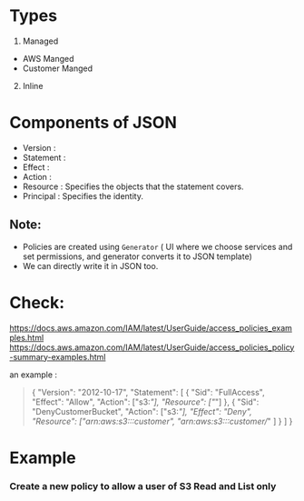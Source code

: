 # Types
1. Managed
 - AWS Manged
 - Customer Manged

2. Inline

# Components of JSON
 - Version : 
 - Statement : 
 - Effect : 
 - Action :
 - Resource : Specifies the objects that the statement covers.
 - Principal : Specifies the identity.

## Note:
- Policies are created using `Generator` ( UI where we choose services and set permissions, and generator converts it to JSON template)
- We can directly write it in JSON too.

# Check:
https://docs.aws.amazon.com/IAM/latest/UserGuide/access_policies_examples.html
https://docs.aws.amazon.com/IAM/latest/UserGuide/access_policies_policy-summary-examples.html

an example :
> {
    "Version": "2012-10-17",
    "Statement": [
        {
            "Sid": "FullAccess",
            "Effect": "Allow",
            "Action": ["s3:*"],
            "Resource": ["*"]
        },
        {
            "Sid": "DenyCustomerBucket",
            "Action": ["s3:*"],
            "Effect": "Deny",
            "Resource": ["arn:aws:s3:::customer", "arn:aws:s3:::customer/*" ]
        }
    ]
}

# Example 
### Create a new policy to allow a user of S3 Read and List only